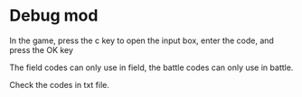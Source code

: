 # Debug mod

In the game, press the c key to open the input box, enter the code, and press the OK key

The field codes can only use in field, the battle codes can only use in battle.

Check the codes in txt file.